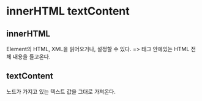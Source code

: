 # innerHTML textContent


## innerHTML

Element의 HTML, XML을 읽어오거나, 설정할 수 있다. => 태그 안에있는 HTML 전체 내용을 들고온다.

## textContent

노드가 가지고 있는 텍스트 값을 그대로 가져온다.
